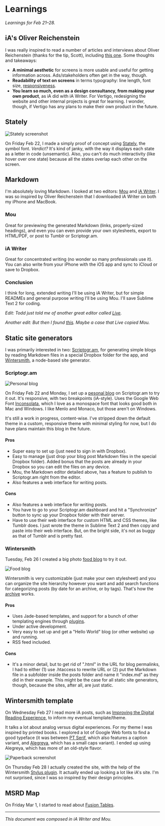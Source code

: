 # Learnings
*Learnings for Feb 21–28.*


## iA's Oliver Reichenstein

I was really inspired to read a number of articles and interviews about Oliver Reichenstein (thanks for the tip, Scott), including [this one](http://www.theverge.com/2012/7/24/3177332/ia-oliver-reichenstein-writer-interview-good-design-is-invisible). Some thoughts and takeaways:

- **A minimal aesthetic** for screens is more usable and useful for getting information across. Ads/stakeholders often get in the way, though.
- **Readability of text on screens** in terms typography: line length, font size, [responsiveness](http://informationarchitects.net/blog/responsive-typography-the-basics/).
- **You learn so much, even as a design consultancy, from making your own product**, as iA did with iA Writer. For Vertigo, redesigning the website and other internal projects is great for learning. I wonder, though, if Vertigo has any plans to make their own product in the future.

## Stately

![Stately screenshot](images/vertigo.png)

On Friday Feb 22, I made a simply proof of concept using [Stately](http://intridea.github.com/stately/), the symbol font. *Verdict?* It's kind of janky, with the way it displays each state as a letter in code (unsemantic). Also, you can't do much interactivity (like hover over one state) because all the states overlap each other on the screen.

## Markdown

I'm absolutely loving Markdown. I looked at two editors: [Mou](http://mouapp.com/) and [iA Writer](http://www.iawriter.com/mac/). I was so inspired by Oliver Reichenstein that I downloaded iA Writer on both my iPhone and MacBook.

### Mou

Great for previewing the generated Markdown (links, properly-sized headings), and even you can even provide your own stylesheets, export to HTML/PDF, or post to Tumblr or Scriptogr.am.

### iA Writer

Great for concentrated writing (no wonder so many professionals use it). You can also write from your iPhone with the iOS app and sync to iCloud or save to Dropbox.

### Conclusion
I think for long, extended writing I'll be using iA Writer, but for simple READMEs and general purpose writing I'll be using Mou. I'll save Sublime Text 2 for coding.

*Edit: Todd just told me of another great editor called [Live](http://markdownlive.com/).*

*Another edit: But then I found [this](http://www.techinasia.com/copycats-steal-design-chinesedeveloped-markdown-app/). Maybe a case that Live copied Mou.*

## Static site generators

I was primarily interested in two: [Scriptogr.am](http://scriptogr.am/about/), for generating simple blogs by reading Markdown files in a special Dropbox folder for the app, and [Wintersmith](http://jnordberg.github.com/wintersmith/), a node-based site generator.

### Scriptogr.am

![Personal blog](images/personal-blog.png)

On Friday Feb 22 and Monday, I set up a [pesonal blog](http://scriptogr.am/justinjaywang) on Scriptogr.am to try it out. It's responsive, with two breakpoints (iA-style). Uses the Google Web Font [Inconsolata](http://www.google.com/fonts/specimen/Inconsolata), which I love as a monospace font that looks good both in Mac and Windows. I like Menlo and Monaco, but those aren't on Windows.

It's still a work in progress, content-wise. I've stripped down the default theme in a custom, responsive theme with minimal styling for now, but I do have plans maintain this blog in the future.

#### Pros

- Super easy to set up (just need to sign in with Dropbox).
- Easy to manage (just drop your blog post Markdown files in the special Dropbox folder). Added bonus that the posts are already in your Dropbox so you can edit the files on any device.
- Mou, the Markdown editor detailed above, has a feature to publish to Scriptogr.am right from the editor.
- Also features a web interface for writing posts.

#### Cons

- Also features a web interface for writing posts.
- You have to go to your Scriptogr.am dashboard and hit a "Synchronize" button to sync up your Dropbox folder with their server. 
- Have to use their web interface for custom HTML and CSS themes, like Tumblr does. I just wrote the theme in Sublime Text 2 and then copy and paste into their web interface. But, on the bright side, it's not as buggy as that of Tumblr and is pretty fast.

### Wintersmith

Tuesday, Feb 26 I created a big photo [food blog](http://food.justinjaywang.com/) to try it out. 

![Food blog](images/food-blog.png)

Wintersmith is very customizable (just make your own stylesheet) and you can organize the site hierarchy however you want and add search functions for categorizing posts (by date for an archive, or by tags). That's how the [archive](http://food.justinjaywang.com/archive/) works.

#### Pros

- Uses Jade-based templates, and support for a bunch of other templating engines through [plugins](https://github.com/jnordberg/wintersmith/wiki/Plugins).
- Under active development.
- Very easy to set up and get a "Hello World" blog (or other website) up and running.
- RSS feed included.

#### Cons

- It's a minor detail, but to get rid of ".html" in the URL for blog permalinks, I had to either (1) use .htaccess to rewrite URL or (2) put the Markdown file in a subfolder inside the posts folder and name it "index.md" as they did in their example. This might be the case for all static site generators, though, because the sites, after all, are just static.

## Wintersmith template

On Wednesday Feb 27 I read more iA posts, such as [Improving the Digital Reading Experience](http://informationarchitects.net/blog/Improving-the-Digital-Reading-Experience/), to inform my eventual template/theme.

It talks a lot about analog versus digital experiences. For my theme I was inspired by printed books. I explored a lot of Google Web fonts to find a good typeface (it was between [PT Serif](http://www.google.com/fonts/specimen/PT+Serif), which also features a caption variant, and [Alegreya](http://www.google.com/fonts/specimen/Alegreya), which has a small caps variant). I ended up using Alegreya, which has more of an old-style flavor.

![Paperback screenshot](images/paperback-permalink.png)

On Thursday Feb 28 I actually created the site, with the help of the Wintersmith [Stylus plugin](https://github.com/jnwng/wintersmith-stylus). It actually ended up looking a lot like iA's site. I'm not surprised, since I was so inspired by their design principles.

## MSRD Map

On Friday Mar 1, I started to read about [Fusion Tables](http://support.google.com/fusiontables/answer/2571232?hl=en&ref_topic=1652595).

---
*This document was composed in iA Writer and Mou.*